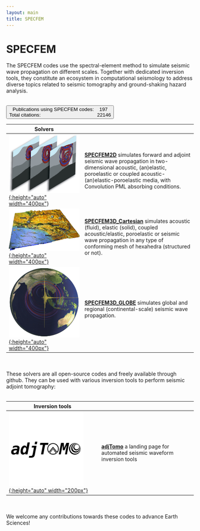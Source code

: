 ```yaml
---
layout: main
title: SPECFEM
---
```


# SPECFEM

The SPECFEM codes use the spectral-element method to simulate seismic wave propagation on different scales. Together with dedicated inversion tools, they constitute an ecosystem in computational seismology to address diverse topics related to seismic tomography and ground-shaking hazard analysis.
<br>
<br>

<button class="cite_button" onclick="location.href='https://scholar.google.com/citations?hl=en&user=bvjzHdUAAAAJ&view_op=list_works&sortby=pubdate';">
Publications using SPECFEM codes:&nbsp;&nbsp;&nbsp; 197<br>
Total citations:&nbsp;&nbsp;&nbsp;&nbsp;&nbsp;&nbsp;&nbsp;&nbsp;&nbsp;&nbsp;&nbsp;&nbsp;&nbsp;&nbsp;&nbsp;&nbsp;&nbsp;&nbsp;&nbsp;&nbsp;&nbsp;&nbsp;&nbsp;&nbsp;&nbsp;&nbsp;&nbsp;&nbsp;&nbsp;&nbsp;&nbsp;&nbsp;&nbsp;&nbsp;&nbsp;&nbsp;&nbsp;&nbsp;&nbsp;&nbsp; 22146
</button>


|  Solvers |     |
| ---      | --- |
| [![SPECFEM2D](figures/specfem2d.jpg "SPECFEM2D screenshot"){:height="auto" width="400px"}](https://github.com/SPECFEM/specfem2d) |  [**SPECFEM2D**](https://github.com/SPECFEM/specfem2d) simulates forward and adjoint seismic wave propagation in two-dimensional acoustic, (an)elastic, poroelastic or coupled acoustic-(an)elastic-poroelastic media, with Convolution PML absorbing conditions. |
| [![SPECFEM3D_Cartesian](figures/specfem3d.jpg "SPECFEM3D screenshot"){:height="auto" width="400px"}](https://github.com/SPECFEM/specfem3d) | [**SPECFEM3D_Cartesian**](https://github.com/SPECFEM/specfem3d) simulates acoustic (fluid), elastic (solid), coupled acoustic/elastic, poroelastic or seismic wave propagation in any type of conforming mesh of hexahedra (structured or not). |
| [![SPECFEM3D_GLOBE](figures/specfem3d_globe.png "SPECFEM3D_GLOBE screenshot"){:height="auto" width="400px"}](https://github.com/SPECFEM/specfem3d_globe) | [**SPECFEM3D_GLOBE**](https://github.com/SPECFEM/specfem3d_globe) simulates global and regional (continental-scale) seismic wave propagation. |

<br>
<br>
These solvers are all open-source codes and freely available through github.
They can be used with various inversion tools to perform seismic adjoint tomography:
<br>
<br>

| Inversion tools |     |
| ---             | --- |
| [![adjTomo](figures/adjTomo.png "adjTomo logo"){:height="auto" width="200px"}](https://github.com/adjtomo) | [**adjTomo**](https://github.com/adjtomo) a landing page for automated seismic waveform inversion tools |

<br>
<br>
We welcome any contributions towards these codes to advance Earth Sciences!
